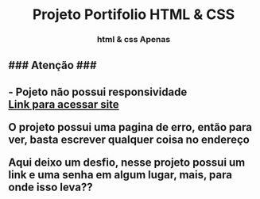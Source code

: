 <h1 align="center">Projeto Portifolio HTML & CSS</h1>
<h3 align="center">html & css Apenas</h3>

<h2 aligh="center">### Atenção ###<h2>
- Pojeto não possui responsividade<br>
<a href="https://erikcosta-o.github.io/ProjetoPortifolio/">Link para acessar site<p></a>
<p>O projeto possui uma pagina de erro, então para ver, basta escrever qualquer coisa no endereço</p>
<p>Aqui deixo um desfio, nesse projeto possui um link e uma senha em algum lugar, mais, para onde isso leva??

